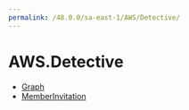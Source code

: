 ```yaml
---
permalink: /48.0.0/sa-east-1/AWS/Detective/
---
```


# AWS.Detective



* [Graph](Graph.md)
* [MemberInvitation](MemberInvitation.md)